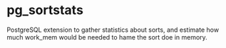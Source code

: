 pg_sortstats
============

PostgreSQL extension to gather statistics about sorts, and estimate how much
work_mem would be needed to hame the sort doe in memory.
